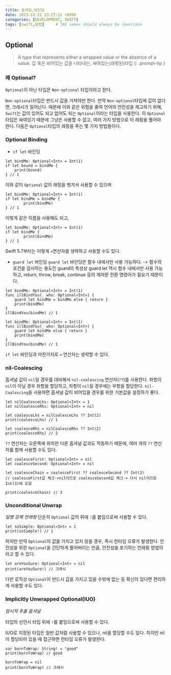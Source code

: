 ```yaml
---
title: 옵셔널,바인딩
date: 2023-12-31 23:27:21 +0900
categories: [DEVELOPMENT, SWIFT]
tags: [swift,문법]     # TAG names should always be lowercase
---
```


## Optional
> A type that represents either a wrapped value or the absence of a value.
값 혹은 비어있는 값을 나타내는, 싸여있는(래핑된)타입
{: .prompt-tip }

### 왜 Optional?
`Optional`이 아닌 타입은 `Non-optional` 타입이라고 한다.

`Non-optional`타입은 반드시 값을 가져야만 한다.
만약 `Non-optional`타입에 값이 없다면, 크래시가 일어난다.
때문에 이와 같은 위험을 줄여 언어의 안전성을 제고하기 위해, `Swift`는 값이 있어도 되고 없어도 되는 `Optional`이라는 타입을 사용한다.
이 `Optional` 타입은 싸여있기 때문에 그냥은 사용할 수 없고, 여러 가지 방법으로 이 래핑을 풀어야 한다.
다음은 `Optional`타입의 래핑을 푸는 몇 가지 방법들이다.

### Optional Binding
- `if let` 바인딩
```
let bindMe: Optional<Int> = Int(1)
if let bound = bindMe {
	print(bound)
} // 1
```
이와 같이 `Optional` 값의 래핑을 벗겨서 사용할 수 있으며
```
let bindMe: Optional<Int> = Int(1)
if let bindMe = bindMe {
		print(bindMe)
} // 1
```
이렇게 같은 이름을 사용해도 되고,
```
let bindMe: Optional<Int> = Int(1)
if let bindMe {
		print(bindMe)
} // 1
```
Swift 5.7부터는 이렇게 `=`연산자를 생략하고 사용할 수도 있다.

- `guard let` 바인딩
`guard let` 바인딩은 함수 내에서만 사용 가능하다. ->
함수의 조건을 검사하는 용도인 guard의 특성상 guard let 역시 함수 내에서만 사용 가능하고, return, throw, break, continue 등의 제어문 전환 명령어가 필요기 때문이다.

```
let bindMe: Optional<Int> = Int(1)
func illBindYou(_ who: Optional<Int>) {
    guard let bindMe = bindMe else { return }
    print(bindMe)
}
illBindYou(bindMe) // 1
```

```
let bindMe: Optional<Int> = Int(1)
func illBindYou(_ who: Optional<Int>) {
    guard let bindMe else { return }
    print(bindMe)
}
illBindYou(bindMe) // 1
```

`if let` 바인딩과 마찬가지로 `=` 연산자는 생략할 수 있다.

### nil-Coalescing
옵셔널 값이 `nil`일 경우를 대비해서 `nil-coalescing` 연산자(`??`)를 사용한다. 
좌항이 `nil`이 아닐 경우 좌항을 할당하고, 좌항이 `nil`일 경우에는 우항을 할당한다.
`nil-Coalescing`을 사용하면 옵셔널 값이 비어있을 경우를 위한 기본값을 설정하기 좋다.

```
let nilCoalesceLhs: Optional<Int> = 1
let nilCoalesceRhs: Optional<Int> = nil

let coalesceLhs = nilCoalesceLhs ?? Int(2)
print(coalesceLhs) // 1

let coalesceRhs = nilCoalesceRhs ?? Int(2)
print(coalesceRhs) // 2
```

`??` 연산자는 오른쪽에 위치한 다른 옵셔널 값과도 작동하기 때문에, 여러 개의 `??` 연산자를 함께 사용할 수도 있다.

```
let coalesceFirst: Optional<Int> = nil
let coalesceSecond: Optional<Int> = nil

let coalesceChain = coalesceFirst ?? coalesceSecond ?? Int(3)
// coalesceFirst값 체크->nil이므로 coalesceSecond값 체크-> 다시 nil이므로 Int(3)에 도달

print(coalesceChain) // 3
```

### Unconditional Unwrap
*일명 강제 언래핑*
단순히 `Optional` 값의 뒤에 `!`를 붙임으로써 사용할 수 있다.
```
let soSimple: Optional<Int> = 1
print(soSimple!) // 1
```

하지만 만약 `Optional`이 값을 가지고 있지 않을 경우, 즉시 런타임 오류가 발생한다.
안전성을 위한 `Optional`을 간단하게 풀어버리는 만큼, 안전성을 포기하는 언래핑 방법이라고 할 수 있다.

```
let areYouSure: Optional<Int> = nil
print(areYouSure!) // 크래시
```
다만 로직상 `Optional`이 반드시 값을 가지고 있을 수밖에 없는 등 확신이 있다면 편리하게 사용할 수도 있다.

### Implicitly Unwrapped Optional(IUO)
*암시적 추출 옵셔널*

타입의 선언시 타입 뒤에 `!`를 붙임으로써 사용할 수 있다.

IUO로 지정된 타입은 일반 값처럼 사용할 수 있으나, nil을 할당할 수도 있다. 하지만 nil이 할당되어 있을 때 접근하면 런타임 오류가 발생한다.

```
var bornToWrap: String! = "good"
print(bornToWrap) // good

bornToWrap = nil
print(bornToWrap) // 크래시
```